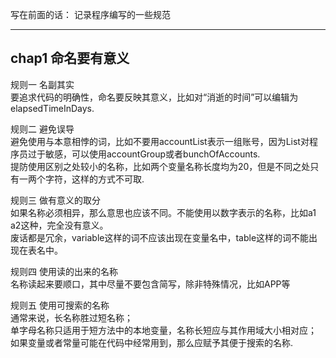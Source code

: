 写在前面的话：
记录程序编写的一些规范
*******************************************
## chap1 命名要有意义
规则一 名副其实  
要追求代码的明确性，命名要反映其意义，比如对“消逝的时间”可以编辑为elapsedTimeInDays.

规则二 避免误导  
避免使用与本意相悖的词，比如不要用accountList表示一组账号，因为List对程序员过于敏感，可以使用accountGroup或者bunchOfAccounts.  
提防使用区别之处较小的名称，比如两个变量名称长度均为20，但是不同之处只有一两个字符，这样的方式不可取.  

规则三 做有意义的取分  
如果名称必须相异，那么意思也应该不同。不能使用以数字表示的名称，比如a1 a2这种，完全没有意义。  
废话都是冗余，variable这样的词不应该出现在变量名中，table这样的词不能出现在表名中。  

规则四 使用读的出来的名称  
名称读起来要顺口，其中尽量不要包含简写，除非特殊情况，比如APP等  

规则五 使用可搜索的名称  
通常来说，长名称胜过短名称；  
单字母名称只适用于短方法中的本地变量，名称长短应与其作用域大小相对应；  
如果变量或者常量可能在代码中经常用到，那么应赋予其便于搜索的名称.  

